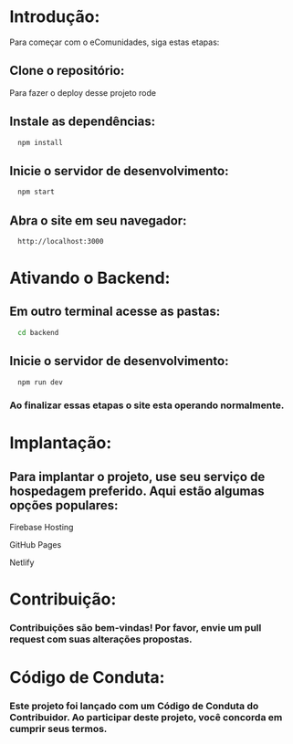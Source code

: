 
# Introdução:

Para começar com o eComunidades, siga estas etapas:


## Clone o repositório:

Para fazer o deploy desse projeto rode

## Instale as dependências:

```bash
  npm install
```

## Inicie o servidor de desenvolvimento:
```bash
  npm start
```

## Abra o site em seu navegador:
```bash
  http://localhost:3000
```

# Ativando o Backend:

 ## Em outro terminal acesse as pastas:
 
```bash
  cd backend
```

## Inicie o servidor de desenvolvimento:

```bash
  npm run dev
```

### Ao finalizar essas etapas o site esta operando normalmente.

# Implantação:

 ## Para implantar o projeto, use seu serviço de hospedagem preferido. Aqui estão algumas opções populares:

Firebase Hosting

GitHub Pages

Netlify

# Contribuição:

### Contribuições são bem-vindas! Por favor, envie um pull request com suas alterações propostas.

# Código de Conduta:

### Este projeto foi lançado com um Código de Conduta do Contribuidor. Ao participar deste projeto, você concorda em cumprir seus termos.
